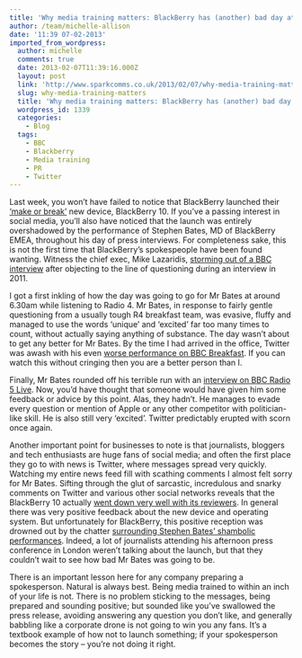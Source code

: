 ```yaml
---
title: 'Why media training matters: BlackBerry has (another) bad day at the office'
author: /team/michelle-allison
date: '11:39 07-02-2013'
imported_from_wordpress:
  author: michelle
  comments: true
  date: 2013-02-07T11:39:16.000Z
  layout: post
  link: 'http://www.sparkcomms.co.uk/2013/02/07/why-media-training-matters/'
  slug: why-media-training-matters
  title: 'Why media training matters: BlackBerry has (another) bad day at the office'
  wordpress_id: 1339
  categories:
    - Blog
  tags:
    - BBC
    - Blackberry
    - Media training
    - PR
    - Twitter
---
```


Last week, you won’t have failed to notice that BlackBerry launched their [‘make or break’](http://news.techeye.net/mobile/make-or-break-day-for-rim) new device, BlackBerry 10. If you’ve a passing interest in social media, you’ll also have noticed that the launch was entirely overshadowed by the performance of Stephen Bates, MD of BlackBerry EMEA, throughout his day of press interviews. For completeness sake, this is not the first time that BlackBerry’s spokespeople have been found wanting. Witness the chief exec, Mike Lazaridis, [storming out of a BBC interview](http://www.sparkcomms.co.uk/index.php/2011/06/how-not-to-do-media-interviews/) after objecting to the line of questioning during an interview in 2011.

I got a first inkling of how the day was going to go for Mr Bates at around 6.30am while listening to Radio 4. Mr Bates, in response to fairly gentle questioning from a usually tough R4 breakfast team, was evasive, fluffy and managed to use the words ‘unique’ and ‘excited’ far too many times to count, without actually saying anything of substance. The day wasn’t about to get any better for Mr Bates. By the time I had arrived in the office, Twitter was awash with his even [worse performance on BBC Breakfast](http://www.bbc.co.uk/programmes/p014f3p9). If you can watch this without cringing then you are a better person than I.

Finally, Mr Bates rounded off his terrible run with an [interview on BBC Radio 5 Live](http://www.bbc.co.uk/programmes/p014f43k). Now, you’d have thought that someone would have given him some feedback or advice by this point. Alas, they hadn’t. He manages to evade every question or mention of Apple or any other competitor with politician-like skill. He is also still very ‘excited’. Twitter predictably erupted with scorn once again.

Another important point for businesses to note is that journalists, bloggers and tech enthusiasts are huge fans of social media; and often the first place they go to with news is Twitter, where messages spread very quickly. Watching my entire news feed fill with scathing comments I almost felt sorry for Mr Bates. Sifting through the glut of sarcastic, incredulous and snarky comments on Twitter and various other social networks reveals that the BlackBerry 10 actually [went down very well with its reviewers](http://www.pcadvisor.co.uk/reviews/software/3423787/blackberry-10-review-blackberry-10-features-performance-gripes/). In general there was very positive feedback about the new device and operating system. But unfortunately for BlackBerry, this positive reception was drowned out by the chatter [surrounding Stephen Bates’ shambolic performances](http://www.computeractive.co.uk/ca/computeractive-blog/2240159/rim-doomed-to-fail-ahead-of-blackberry-10-launch). Indeed, a lot of journalists attending his afternoon press conference in London weren’t talking about the launch, but that they couldn’t wait to see how bad Mr Bates was going to be.

There is an important lesson here for any company preparing a spokesperson. Natural is always best. Being media trained to within an inch of your life is not. There is no problem sticking to the messages, being prepared and sounding positive; but sounded like you’ve swallowed the press release, avoiding answering any question you don’t like, and generally babbling like a corporate drone is not going to win you any fans. It’s a textbook example of how not to launch something; if your spokesperson becomes the story – you’re not doing it right. 
